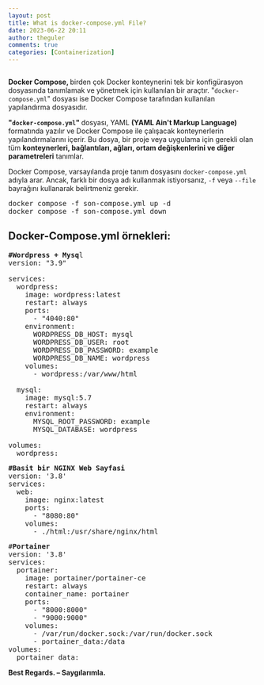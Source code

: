 ```yaml
---
layout: post
title: What is docker-compose.yml File?
date: 2023-06-22 20:11
author: theguler
comments: true
categories: [Containerization]
---
```

<!-- wp:image {"id":11426,"sizeSlug":"large","linkDestination":"none"} -->
<figure class="wp-block-image size-large"><img src="https://theguler.wordpress.com/wp-content/uploads/2024/04/docker-compose-diagram.png?w=629" alt="" class="wp-image-11426" /></figure>
<!-- /wp:image -->

<!-- wp:paragraph -->
<p><strong>Docker Compose, </strong>birden çok Docker konteynerini tek bir konfigürasyon dosyasında tanımlamak ve yönetmek için kullanılan bir araçtır.  "<code>docker-compose.yml</code>" dosyası ise Docker Compose tarafından kullanılan yapılandırma dosyasıdır.</p>
<!-- /wp:paragraph -->

<!-- wp:paragraph -->
<p><strong>"<code>docker-compose.yml</code>" </strong>dosyası, YAML <strong>(YAML Ain't Markup Language)</strong> formatında yazılır ve Docker Compose ile çalışacak konteynerlerin yapılandırmalarını içerir. Bu dosya, bir proje veya uygulama için gerekli olan tüm <strong>konteynerleri, bağlantıları, ağları, ortam değişkenlerini ve diğer parametreleri</strong> tanımlar.</p>
<!-- /wp:paragraph -->

<!-- wp:paragraph -->
<p>Docker Compose, varsayılanda proje tanım dosyasını <code>docker-compose.yml</code> adıyla arar. Ancak, farklı bir dosya adı kullanmak istiyorsanız, <code>-f</code> veya <code>--file</code> bayrağını kullanarak belirtmeniz gerekir.</p>
<!-- /wp:paragraph -->

<!-- wp:preformatted -->
<pre class="wp-block-preformatted">docker compose -f son-compose.yml up -d<br>docker compose -f son-compose.yml down</pre>
<!-- /wp:preformatted -->

<!-- wp:heading -->
<h2 class="wp-block-heading"><strong>Docker-Compose.yml örnekleri:</strong></h2>
<!-- /wp:heading -->

<!-- wp:preformatted -->
<pre class="wp-block-preformatted"><strong>#Wordpress + Mysq</strong>l<br>version: "3.9"<br><br>services:<br>  wordpress:<br>    image: wordpress:latest<br>    restart: always<br>    ports:<br>      - "4040:80"<br>    environment:<br>      WORDPRESS_DB_HOST: mysql<br>      WORDPRESS_DB_USER: root<br>      WORDPRESS_DB_PASSWORD: example<br>      WORDPRESS_DB_NAME: wordpress<br>    volumes:<br>      - wordpress:/var/www/html<br><br>  mysql:<br>    image: mysql:5.7<br>    restart: always<br>    environment:<br>      MYSQL_ROOT_PASSWORD: example<br>      MYSQL_DATABASE: wordpress<br><br>volumes:<br>  wordpress:</pre>
<!-- /wp:preformatted -->

<!-- wp:preformatted -->
<pre class="wp-block-preformatted"><strong>#Basit bir NGINX Web Sayfasi</strong><br>version: '3.8'<br>services:<br>  web:<br>    image: nginx:latest<br>    ports:<br>      - "8080:80"<br>    volumes:<br>      - ./html:/usr/share/nginx/html</pre>
<!-- /wp:preformatted -->

<!-- wp:preformatted -->
<pre class="wp-block-preformatted">#<strong>Portainer</strong><br>version: '3.8'<br>services:<br>  portainer:<br>    image: portainer/portainer-ce<br>    restart: always<br>    container_name: portainer<br>    ports:<br>      - "8000:8000"<br>      - "9000:9000"<br>    volumes:<br>      - /var/run/docker.sock:/var/run/docker.sock<br>      - portainer_data:/data<br>volumes:<br>  portainer_data:</pre>
<!-- /wp:preformatted -->

<!-- wp:paragraph -->
<p><strong>Best Regards. – Saygılarımla.</strong></p>
<!-- /wp:paragraph -->
